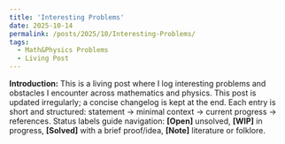 ```yaml
---
title: 'Interesting Problems'
date: 2025-10-14
permalink: /posts/2025/10/Interesting-Problems/
tags:
  - Math&Physics Problems
  - Living Post
---
```

**Introduction:** This is a living post where I log interesting problems and obstacles I encounter across mathematics and physics. This post is updated irregularly; a concise changelog is kept at the end.
Each entry is short and structured: statement → minimal context → current progress → references.
Status labels guide navigation: 
  **[Open]** unsolved, 
  **[WIP]** in progress, 
  **[Solved]** with a brief proof/idea, 
  **[Note]** literature or folklore. 







